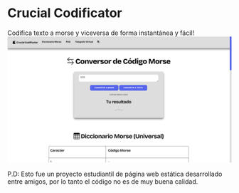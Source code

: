 # Crucial Codificator
Codifica texto a morse y viceversa de forma instantánea y fácil!
![Captura de Crucial Codificator](image.png)

P.D: Esto fue un proyecto estudiantil de página web estática desarrollado entre amigos, por lo tanto el código no es de muy buena calidad.
